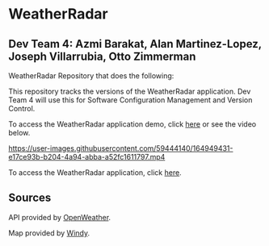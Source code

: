 # WeatherRadar
## Dev Team 4: Azmi Barakat, Alan Martinez-Lopez, Joseph Villarrubia, Otto Zimmerman

WeatherRadar Repository that does the following:

This repository tracks the versions of the WeatherRadar application. Dev Team 4 will use this for Software Configuration Management and Version Control.

To access the WeatherRadar application demo, click [here](https://www.loom.com/share/6726861a7e03442684abaa1fff4424f9) or see the video below.

https://user-images.githubusercontent.com/59444140/164949431-e17ce93b-b204-4a94-abba-a52fc1611797.mp4

To access the WeatherRadar application, click [here](https://am26001.github.io/WeatherRadar/index.html).

## Sources
API provided by [OpenWeather](https://openweathermap.org/api).

Map provided by [Windy](https://www.windy.com/41.876/-87.624?41.408,-87.624,8).
